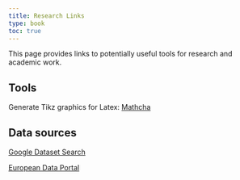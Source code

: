 ```yaml
---
title: Research Links
type: book
toc: true
---
```


This page provides links to potentially useful tools for research and academic work.

## Tools

Generate Tikz graphics for Latex: [Mathcha](https://www.mathcha.io/)

## Data sources

[Google Dataset Search](https://datasetsearch.research.google.com/)

[European Data Portal](https://www.europeandataportal.eu/en/)
